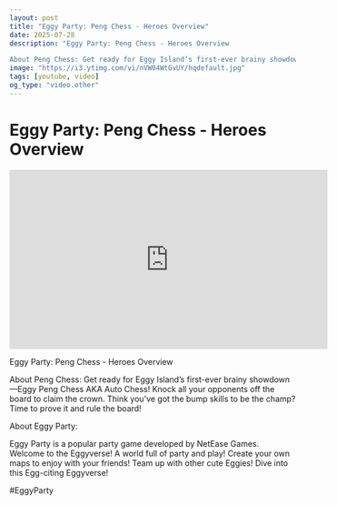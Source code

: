 ```yaml
---
layout: post
title: "Eggy Party: Peng Chess - Heroes Overview"
date: 2025-07-28
description: "Eggy Party: Peng Chess - Heroes Overview

About Peng Chess: Get ready for Eggy Island’s first-ever brainy showdown—Eggy Peng Chess AKA Auto Chess! Knock..."
image: "https://i3.ytimg.com/vi/nVW04WtGvUY/hqdefault.jpg"
tags: [youtube, video]
og_type: "video.other"
---
```


<script type="application/ld+json">
{
  "@context": "http://schema.org",
  "@type": "VideoObject",
  "name": "Eggy Party: Peng Chess - Heroes Overview",
  "description": "Eggy Party: Peng Chess - Heroes Overview\n\nAbout Peng Chess: Get ready for Eggy Island\u2019s first-ever brainy showdown\u2014Eggy Peng Chess AKA Auto Chess! Knock all your opponents off the board to claim the crown. Think you\u2019ve got the bump skills to be the champ? Time to prove it and rule the board! \n\nAbout Eggy Party:\n\nEggy Party is a popular party game developed by NetEase Games. Welcome to the Eggyverse! A world full of party and play! Create your own maps to enjoy with your friends! Team up with other cute Eggies! Dive into this Egg-citing Eggyverse!\n\n#EggyParty",
  "thumbnailUrl": "https://i3.ytimg.com/vi/nVW04WtGvUY/hqdefault.jpg",
  "uploadDate": "2025-07-28T13:01:36",
  "embedUrl": "https://www.youtube.com/embed/nVW04WtGvUY",
  "publisher": {
    "@type": "Person",
    "name": "Celo Zaga"
  },
  "mainEntityOfPage": {
    "@type": "WebPage",
    "@id": "https://celozaga.github.io/2025/07/28/eggy-party:-peng-chess---heroes-overview-nVW04WtGvUY.html"
  },
  "duration": "PT0M0S"
}
</script>

<script type="application/ld+json">
{
  "@context": "http://schema.org",
  "@type": "BlogPosting",
  "headline": "Eggy Party: Peng Chess - Heroes Overview",
  "image": "https://i3.ytimg.com/vi/nVW04WtGvUY/hqdefault.jpg",
  "publisher": {
    "@type": "Person",
    "name": "Celo Zaga"
  },
  "url": "https://celozaga.github.io/2025/07/28/eggy-party:-peng-chess---heroes-overview-nVW04WtGvUY.html",
  "datePublished": "2025-07-28T13:01:36",
  "dateCreated": "2025-07-28T13:01:36",
  "dateModified": "2025-07-28T13:01:36",
  "description": "Eggy Party: Peng Chess - Heroes Overview\n\nAbout Peng Chess: Get ready for Eggy Island\u2019s first-ever brainy showdown\u2014Eggy Peng Chess AKA Auto Chess! Knock...",
  "author": {
    "@type": "Person",
    "name": "Celo Zaga"
  },
  "mainEntityOfPage": {
    "@type": "WebPage",
    "@id": "https://celozaga.github.io/2025/07/28/eggy-party:-peng-chess---heroes-overview-nVW04WtGvUY.html"
  }
}
</script>

<h1 class="youtube-post-title">Eggy Party: Peng Chess - Heroes Overview</h1>

<iframe width="560" height="315" src="https://www.youtube.com/embed/nVW04WtGvUY" class="youtube-post-embed" frameborder="0" allowfullscreen></iframe>

<p class="youtube-post-description">Eggy Party: Peng Chess - Heroes Overview

About Peng Chess: Get ready for Eggy Island’s first-ever brainy showdown—Eggy Peng Chess AKA Auto Chess! Knock all your opponents off the board to claim the crown. Think you’ve got the bump skills to be the champ? Time to prove it and rule the board! 

About Eggy Party:

Eggy Party is a popular party game developed by NetEase Games. Welcome to the Eggyverse! A world full of party and play! Create your own maps to enjoy with your friends! Team up with other cute Eggies! Dive into this Egg-citing Eggyverse!

#EggyParty</p>
